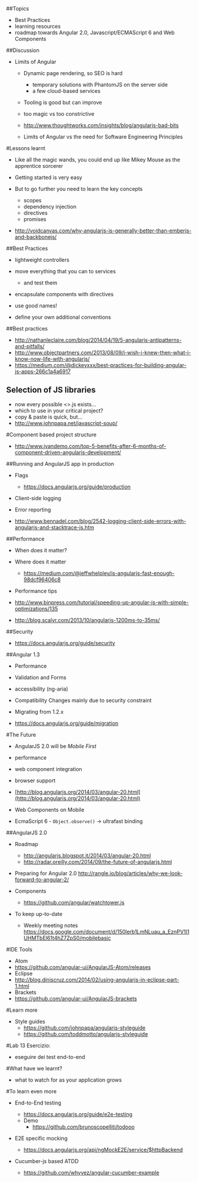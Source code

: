 ##Topics
* Best Practices
* learning resources
* roadmap towards Angular 2.0, Javascript/ECMAScript 6 and Web Components



##Discussion
* Limits of Angular
  * Dynamic page rendering, so SEO is hard
    * temporary solutions with PhantomJS on the server side
    * a few cloud-based services
  * Tooling is good but can improve
  * too magic vs too constrictive

  * http://www.thoughtworks.com/insights/blog/angularjs-bad-bits

  * Limits of Angular vs the need for Software Engineering Principles



#Lessons learnt
* Like all the magic wands, you could end up like Mikey Mouse as the apprentice sorcerer
* Getting started is very easy
* But to go further you need to learn the key concepts
  * scopes
  * dependency injection
  * directives
  * promises

* http://voidcanvas.com/why-angularjs-is-generally-better-than-emberjs-and-backbonejs/



##Best Practices
* lightweight controllers
* move everything that you can to services
  * and test them

* encapsulate components with directives

* use good names!
* define your own additional conventions



##Best practices
* http://nathanleclaire.com/blog/2014/04/19/5-angularjs-antipatterns-and-pitfalls/
* http://www.objectpartners.com/2013/08/09/i-wish-i-knew-then-what-i-know-now-life-with-angularjs/
* https://medium.com/@dickeyxxx/best-practices-for-building-angular-js-apps-266c1a4a6917



## Selection of JS libraries
* now every possible <<insert any word>>.js exists...
* which to use in your critical project?
* copy & paste is quick, but...
* http://www.johnpapa.net/javascript-soup/



#Component based project structure
* http://www.jvandemo.com/top-5-benefits-after-6-months-of-component-driven-angularjs-development/



##Running and AngularJS app in production
* Flags
  * https://docs.angularjs.org/guide/production

* Client-side logging
* Error reporting
* http://www.bennadel.com/blog/2542-logging-client-side-errors-with-angularjs-and-stacktrace-js.htm



##Performance
* When does it matter?

* Where does it matter
  * https://medium.com/@jeffwhelpley/is-angularjs-fast-enough-98dcf96406c8

* Performance tips
* http://www.binpress.com/tutorial/speeding-up-angular-js-with-simple-optimizations/135
* http://blog.scalyr.com/2013/10/angularjs-1200ms-to-35ms/



##Security
* https://docs.angularjs.org/guide/security



##Angular 1.3
* Performance
* Validation and Forms
* accessibility (ng-aria)

* Compatibility Changes mainly due to security constraint
* Migrating from 1.2.x
* https://docs.angularjs.org/guide/migration



#The Future
* AngularJS 2.0 will be _Mobile First_
* performance
* web component integration
* browser support
* [http://blog.angularjs.org/2014/03/angular-20.html](http://blog.angularjs.org/2014/03/angular-20.html)

* Web Components on Mobile
* EcmaScript 6 - ``Object.observe()`` -> ultrafast binding



##AngularJS 2.0
* Roadmap
  * http://angularjs.blogspot.it/2014/03/angular-20.html
  * http://radar.oreilly.com/2014/09/the-future-of-angularjs.html

* Preparing for Angular 2.0
  http://rangle.io/blog/articles/why-we-look-forward-to-angular-2/

* Components
  * https://github.com/angular/watchtower.js

* To keep up-to-date
  * Weekly meeting notes https://docs.google.com/document/d/150lerb1LmNLuau_a_EznPV1I1UHMTbEl61t4hZ7ZpS0/mobilebasic


#IDE Tools
  * Atom
  * https://github.com/angular-ui/AngularJS-Atom/releases
  * Eclipse
  * http://blog.diniscruz.com/2014/02/using-angularjs-in-eclipse-part-1.html
  * Brackets
  * https://github.com/angular-ui/AngularJS-brackets



#Learn more
* Style guides
  * https://github.com/johnpapa/angularjs-styleguide
  * https://github.com/toddmotto/angularjs-styleguide



#Lab 13
Esercizio:

* eseguire dei test end-to-end


#What have we learnt?
* what to watch for as your application grows



#To learn even more
* End-to-End testing
  * https://docs.angularjs.org/guide/e2e-testing
  * Demo
    * https://github.com/brunoscopelliti/todooo

* E2E specific mocking
  * https://docs.angularjs.org/api/ngMockE2E/service/$httpBackend

* Cucumber-js based ATDD
  * https://github.com/whyvez/angular-cucumber-example
